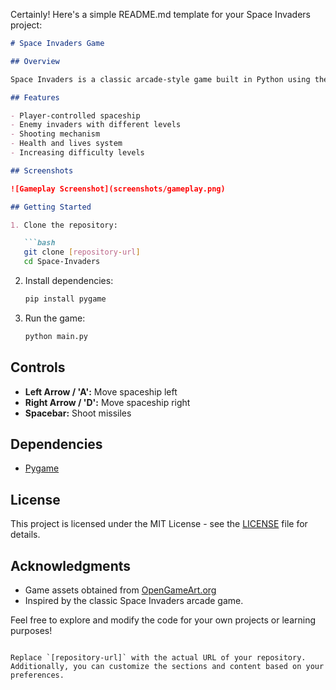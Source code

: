 Certainly! Here's a simple README.md template for your Space Invaders project:

```markdown
# Space Invaders Game

## Overview

Space Invaders is a classic arcade-style game built in Python using the Pygame library. The game features a player-controlled spaceship, enemy invaders, and a shooting mechanism. Your goal is to survive the waves of enemy attacks and earn the highest score.

## Features

- Player-controlled spaceship
- Enemy invaders with different levels
- Shooting mechanism
- Health and lives system
- Increasing difficulty levels

## Screenshots

![Gameplay Screenshot](screenshots/gameplay.png)

## Getting Started

1. Clone the repository:

   ```bash
   git clone [repository-url]
   cd Space-Invaders
   ```

2. Install dependencies:

   ```bash
   pip install pygame
   ```

3. Run the game:

   ```bash
   python main.py
   ```

## Controls

- **Left Arrow / 'A':** Move spaceship left
- **Right Arrow / 'D':** Move spaceship right
- **Spacebar:** Shoot missiles

## Dependencies

- [Pygame](https://www.pygame.org/)

## License

This project is licensed under the MIT License - see the [LICENSE](LICENSE) file for details.

## Acknowledgments

- Game assets obtained from [OpenGameArt.org](https://opengameart.org/)
- Inspired by the classic Space Invaders arcade game.

Feel free to explore and modify the code for your own projects or learning purposes!
```

Replace `[repository-url]` with the actual URL of your repository. Additionally, you can customize the sections and content based on your preferences.
